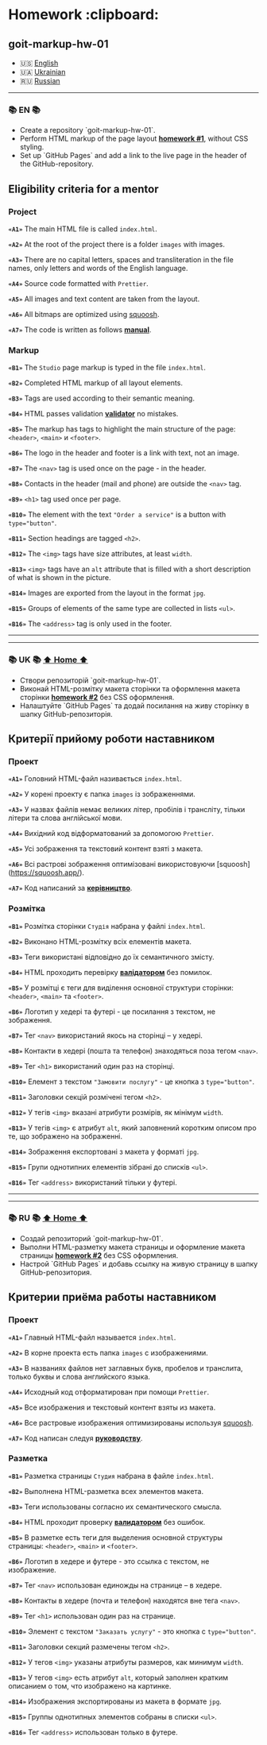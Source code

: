 <h1 id="home">Homework :clipboard:</h1>

## goit-markup-hw-01


* 🇺🇸 [English](#en)
* 🇺🇦 [Ukrainian](#uk)
* 🇷🇺 [Russian](#ru)

--- 

<h3 id="en">📚 EN 📚</h3>

<ul>
		<li>Create a repository `goit-markup-hw-01`.</li>
		<li>Perform HTML markup of the page layout <a href="https://www.figma.com/file/oTYBECAN79dXy19hzWObO4/Web-Studio-(Version-2.1)?node-id=0%3A1"><b>homework #1</b></a>, without CSS styling.</li>
		<li>Set up `GitHub Pages` and add a link to the live page in the header of the GitHub-repository.</li>
</ul>
	
## Eligibility criteria for a mentor

### Project

**`«A1»`** The main HTML file is called `index.html`.

**`«A2»`** At the root of the project there is a folder `images` with images.

**`«A3»`** There are no capital letters, spaces and transliteration in the file names, only letters and words of the English language.

**`«A4»`** Source code formatted with `Prettier`.

**`«A5»`** All images and text content are taken from the layout.

**`«A6»`** All bitmaps are optimized using
[squoosh](https://squoosh.app/).

**`«A7»`** The code is written as follows [**manual**](https://codeguide.co/).

### Markup

**`«B1»`** The `Studio` page markup is typed in the file `index.html`.

**`«B2»`** Completed HTML markup of all layout elements.

**`«B3»`** Tags are used according to their semantic meaning.

**`«B4»`** HTML passes validation [**validator**](http://validator.w3.org/nu/) no mistakes.

**`«B5»`** The markup has tags to highlight the main structure of the page: `<header>`, `<main>` и `<footer>`.

**`«B6»`** The logo in the header and footer is a link with text, not an image.

**`«B7»`** The `<nav>` tag is used once on the page - in the header.

**`«B8»`** Contacts in the header (mail and phone) are outside the `<nav>` tag.

**`«B9»`** `<h1>` tag used once per page.

**`«B10»`** The element with the text `"Order a service"` is a button with `type="button"`.

**`«B11»`** Section headings are tagged `<h2>`.

**`«B12»`** The `<img>` tags have size attributes, at least `width`.

**`«B13»`** `<img>` tags have an `alt` attribute that is filled with a short description of what is shown in the picture.

**`«B14»`** Images are exported from the layout in the format `jpg`.

**`«B15»`** Groups of elements of the same type are collected in lists `<ul>`.

**`«B16»`** The `<address>` tag is only used in the footer. 

---
---

<h3 id="uk">📚 UK 📚 <a href="#home">⬆ Home ⬆</a></h3> 			

<ul>
 	<li>Створи репозиторій `goit-markup-hw-01`.</li>
 	<li>Виконай HTML-розмітку макета сторінки та оформлення макета сторінки <a href="https://www.figma.com/file/oTYBECAN79dXy19hzWObO4/Web-Studio-(Version-2.1)?node-id=0%3A1" ><b>homework #2</b></a> без CSS оформлення.</li>
 	<li>Налаштуйте `GitHub Pages` та додай посилання на живу сторінку в шапку GitHub-репозиторія.</li>
</ul>
	
## Критерії прийому роботи наставником

### Проект

**`«A1»`** Головний HTML-файл називається `index.html`.

**`«A2»`** У корені проекту є папка `images` із зображеннями.

**`«A3»`** У назвах файлів немає великих літер, пробілів і трансліту, тільки
літери та слова англійської мови.

**`«A4»`** Вихідний код відформатований за допомогою `Prettier`.

**`«A5»`** Усі зображення та текстовий контент взяті з макета.

**`«A6»`** Всі растрові зображення оптимізовані використовуючи
[squoosh] (https://squoosh.app/).

**`«A7»`** Код написаний за [**керівництво**](https://codeguide.co/).
	
### Розмітка

**`«B1»`** Розмітка сторінки `Студія` набрана у файлі `index.html`.

**`«B2»`** Виконано HTML-розмітку всіх елементів макета.

**`«B3»`** Теги використані відповідно до їх семантичного змісту.

**`«B4»`** HTML проходить перевірку [**валідатором**](http://validator.w3.org/nu/)
без помилок.

**`«B5»`** У розмітці є теги для виділення основної структури сторінки:
`<header>`, `<main>` та `<footer>`.

**`«B6»`** Логотип у хедері та футері - це посилання з текстом, не зображення.

**`«B7»`** Тег `<nav>` використаний якось на сторінці – у хедері.

**`«B8»`** Контакти в хедері (пошта та телефон) знаходяться поза тегом `<nav>`.

**`«B9»`** Тег `<h1>` використаний один раз на сторінці.

**`«B10»`** Елемент з текстом `"Замовити послугу"` - це кнопка з
`type="button"`.

**`«B11»`** Заголовки секцій розмічені тегом `<h2>`.

**`«B12»`** У тегів `<img>` вказані атрибути розмірів, як мінімум `width`.

**`«B13»`** У тегів `<img>` є атрибут `alt`, який заповнений коротким
описом про те, що зображено на зображенні.

**`«B14»`** Зображення експортовані з макета у форматі `jpg`.

**`«B15»`** Групи однотипних елементів зібрані до списків `<ul>`.

**`«B16»`** Тег `<address>` використаний тільки у футері.

---
---

<h3 id="ru">📚 RU 📚 <a href="#home">⬆ Home ⬆</a></h3> 

<ul>
		<li>Создай репозиторий `goit-markup-hw-01`.</li>
		<li>Выполни HTML-разметку макета страницы и оформление макета страницы <a href="https://www.figma.com/file/oTYBECAN79dXy19hzWObO4/Web-Studio-(Version-2.1)?node-id=0%3A1"><b>homework #2</b></a> без CSS оформления.</li>
		<li>Настрой `GitHub Pages` и добавь ссылку на живую страницу в шапку GitHub-репозитория.</li>
</ul>
	
## Критерии приёма работы наставником

### Проект

**`«A1»`** Главный HTML-файл называется `index.html`.

**`«A2»`** В корне проекта есть папка `images` с изображениями.

**`«A3»`** В названиях файлов нет заглавных букв, пробелов и транслита, только
буквы и слова английского языка.

**`«A4»`** Исходный код отформатирован при помощи `Prettier`.

**`«A5»`** Все изображения и текстовый контент взяты из макета.

**`«A6»`** Все растровые изображения оптимизированы используя
[squoosh](https://squoosh.app/).

**`«A7»`** Код написан следуя [**руководству**](https://codeguide.co/).

### Разметка

**`«B1»`** Разметка страницы `Студия` набрана в файле `index.html`.

**`«B2»`** Выполнена HTML-разметка всех элементов макета.

**`«B3»`** Теги использованы согласно их семантического смысла.

**`«B4»`** HTML проходит проверку [**валидатором**](http://validator.w3.org/nu/)
без ошибок.

**`«B5»`** В разметке есть теги для выделения основной структуры страницы:
`<header>`, `<main>` и `<footer>`.

**`«B6»`** Логотип в хедере и футере - это ссылка с текстом, не изображение.

**`«B7»`** Тег `<nav>` использован единожды на странице – в хедере.

**`«B8»`** Контакты в хедере (почта и телефон) находятся вне тега `<nav>`.

**`«B9»`** Тег `<h1>` использован один раз на странице.

**`«B10»`** Элемент с текстом `"Заказать услугу"` - это кнопка с
`type="button"`.

**`«B11»`** Заголовки секций размечены тегом `<h2>`.

**`«B12»`** У тегов `<img>` указаны атрибуты размеров, как минимум `width`.

**`«B13»`** У тегов `<img>` есть атрибут `alt`, который заполнен кратким
описанием о том, что изображено на картинке.

**`«B14»`** Изображения экспортированы из макета в формате `jpg`.

**`«B15»`** Группы однотипных элементов собраны в списки `<ul>`.

**`«B16»`** Тег `<address>` использован только в футере.